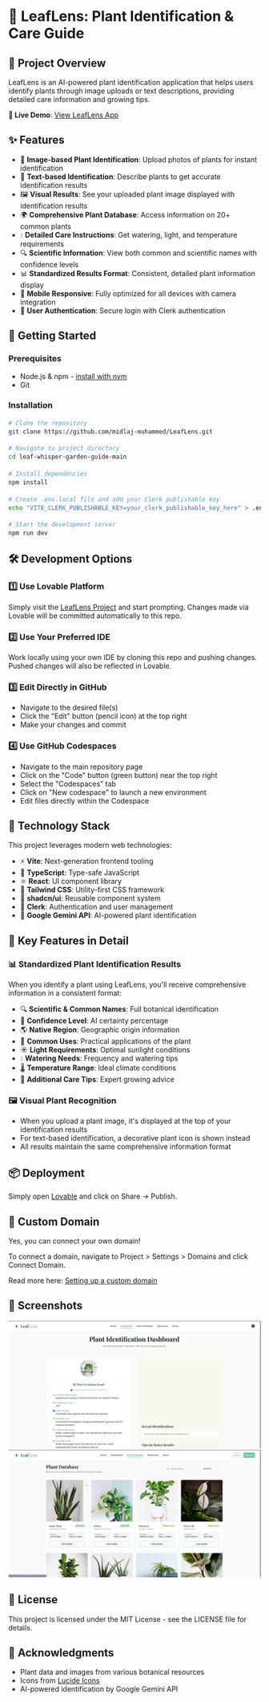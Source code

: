 # 🌿 LeafLens: Plant Identification & Care Guide

## 🌱 Project Overview

LeafLens is an AI-powered plant identification application that helps users identify plants through image uploads or text descriptions, providing detailed care information and growing tips.

**🔗 Live Demo**: [View LeafLens App](https://leaf-lens-one.vercel.app/)

<!-- You can add a banner image of your app here -->

## ✨ Features

- 📸 **Image-based Plant Identification**: Upload photos of plants for instant identification
- 📝 **Text-based Identification**: Describe plants to get accurate identification results
- 🖼️ **Visual Results**: See your uploaded plant image displayed with identification results
- 🌍 **Comprehensive Plant Database**: Access information on 20+ common plants
- 💧 **Detailed Care Instructions**: Get watering, light, and temperature requirements
- 🔍 **Scientific Information**: View both common and scientific names with confidence levels
- 📊 **Standardized Results Format**: Consistent, detailed plant information display
- 📱 **Mobile Responsive**: Fully optimized for all devices with camera integration
- 🔐 **User Authentication**: Secure login with Clerk authentication

## 🚀 Getting Started

### Prerequisites

- Node.js & npm - [install with nvm](https://github.com/nvm-sh/nvm#installing-and-updating)
- Git

### Installation

```sh
# Clone the repository
git clone https://github.com/midlaj-muhammed/LeafLens.git

# Navigate to project directory
cd leaf-whisper-garden-guide-main

# Install dependencies
npm install

# Create .env.local file and add your Clerk publishable key
echo "VITE_CLERK_PUBLISHABLE_KEY=your_clerk_publishable_key_here" > .env.local

# Start the development server
npm run dev
```

## 🛠️ Development Options

### 1️⃣ Use Lovable Platform

Simply visit the [LeafLens Project](https://lovable.dev/projects/dead4720-b7aa-439c-a42a-8770a3287f0c) and start prompting.
Changes made via Lovable will be committed automatically to this repo.

### 2️⃣ Use Your Preferred IDE

Work locally using your own IDE by cloning this repo and pushing changes.
Pushed changes will also be reflected in Lovable.

### 3️⃣ Edit Directly in GitHub

- Navigate to the desired file(s)
- Click the "Edit" button (pencil icon) at the top right
- Make your changes and commit

### 4️⃣ Use GitHub Codespaces

- Navigate to the main repository page
- Click on the "Code" button (green button) near the top right
- Select the "Codespaces" tab
- Click on "New codespace" to launch a new environment
- Edit files directly within the Codespace

## 🧰 Technology Stack

This project leverages modern web technologies:

- ⚡ **Vite**: Next-generation frontend tooling
- 📘 **TypeScript**: Type-safe JavaScript
- ⚛️ **React**: UI component library
- 🎨 **Tailwind CSS**: Utility-first CSS framework
- 🧩 **shadcn/ui**: Reusable component system
- 🔑 **Clerk**: Authentication and user management
- 🤖 **Google Gemini API**: AI-powered plant identification

## 🌟 Key Features in Detail

### 📊 Standardized Plant Identification Results

When you identify a plant using LeafLens, you'll receive comprehensive information in a consistent format:

- 🔍 **Scientific & Common Names**: Full botanical identification
- 🧠 **Confidence Level**: AI certainty percentage
- 🌎 **Native Region**: Geographic origin information
- 🌱 **Common Uses**: Practical applications of the plant
- ☀️ **Light Requirements**: Optimal sunlight conditions
- 💧 **Watering Needs**: Frequency and watering tips
- 🌡️ **Temperature Range**: Ideal climate conditions
- 🧪 **Additional Care Tips**: Expert growing advice

### 🖼️ Visual Plant Recognition

- When you upload a plant image, it's displayed at the top of your identification results
- For text-based identification, a decorative plant icon is shown instead
- All results maintain the same comprehensive information format

## 📦 Deployment

Simply open [Lovable](https://lovable.dev/projects/dead4720-b7aa-439c-a42a-8770a3287f0c) and click on Share -> Publish.

## 🔗 Custom Domain

Yes, you can connect your own domain!

To connect a domain, navigate to Project > Settings > Domains and click Connect Domain.

Read more here: [Setting up a custom domain](https://docs.lovable.dev/tips-tricks/custom-domain#step-by-step-guide)

## 📸 Screenshots


![Plant Identification](screenshot/PlantIdentification.png)
![Plant Database](screenshot/Plant-Database.png)


## 📄 License

This project is licensed under the MIT License - see the LICENSE file for details.

## 🙏 Acknowledgments

- Plant data and images from various botanical resources
- Icons from [Lucide Icons](https://lucide.dev/)
- AI-powered identification by Google Gemini API

